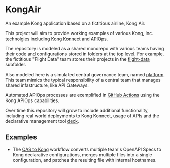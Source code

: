 # KongAir

An example Kong application based on a fictitious airline, Kong Air.

This project will aim to provide working examples of various Kong, Inc. technolgies including [Kong Konnect](https://docs.konghq.com/konnect/) and [APIOps](https://github.com/Kong/go-apiops).

The repository is modeled as a shared monorepo with various teams having their code and configurations stored in folders at the top level.  For example, the fictitious "Flight Data" team stores their projects in the [flight-data](flight-data/) subfolder.

Also modeled here is a simulated central governance team, named [platform](platform/). This team mimics the typical responsibility of a central team that manages shared infastructure, like API Gateways.

Automated APIOps processes are exemplified in [GitHub Actions](.github/workflows) using the Kong APIOps capabilities.

Over time this repository will grow to include additional functionality, including real world deployments to Kong Konnect, usage of APIs and  the declarative management tool [deck](https://docs.konghq.com/deck/latest/).

## Examples

* The [OAS to Kong](https://github.com/Kong/KongAir/blob/main/.github/workflows/oas-to-kong.yaml) workflow converts multiple team's OpenAPI Specs to Kong declarative configurations, merges multiple files into a single configuration, and patches the resulting file with internal hostnames.

